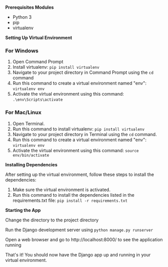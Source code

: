 <strong>Prerequisites Modules</strong>

<ul>
<li>Python 3
<li>pip
<li>virtualenv
</ul>

<strong>Setting Up Virtual Environment</strong>

<h3>For Windows</h3>
<ol>
<li>Open Command Prompt
<li>Install virtualenv: <code>pip install virtualenv</code>
<li>Navigate to your project directory in Command Prompt using the <code>cd</code> command
<li>Run this command to create a virtual environment named "env": <code>virtualenv env</code>
<li>Activate the virtual environment using this command: <code>.\env\Scripts\activate</code>
</ol>
<h3>For Mac/Linux</h3>
<ol>
<li>Open Terminal.
<li>Run this command to install virtualenv: <code>pip install virtualenv</code>
<li>Navigate to your project directory in Terminal using the <code>cd</code> command.
<li>Run this command to create a virtual environment named "env": <code>virtualenv env</code>
<li>Activate the virtual environment using this command: <code>source env/bin/activate</code>
</ol>
<strong>Installing Dependencies</strong>

<p>After setting up the virtual environment, follow these steps to install the dependencies:</p>
<ol>
<li>Make sure the virtual environment is activated.
<li>Run this command to install the dependencies listed in the requirements.txt file: <code>pip install -r requirements.txt</code>
</ol><strong>Starting the App</strong>
<p>Change the directory to the project directory
<p>Run the Django development server using <code>python manage.py runserver</code>
<p>Open a web browser and go to http://localhost:8000/ to see the application running
<p>That's it! You should now have the Django app up and running in your virtual environment.


